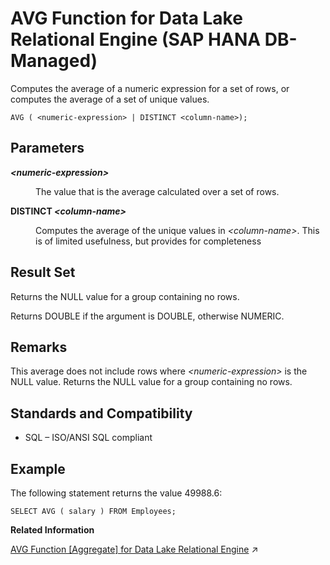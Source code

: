 <!-- loiocfa9951f7f2849798b476c280c824ffb -->

# AVG Function for Data Lake Relational Engine \(SAP HANA DB-Managed\)

Computes the average of a numeric expression for a set of rows, or computes the average of a set of unique values.



```
AVG ( <numeric-expression> | DISTINCT <column-name>);
```



<a name="loiocfa9951f7f2849798b476c280c824ffb__section_ag3_ghk_srb"/>

## Parameters


<dl>
<dt><b>

*<numeric-expression\>*

</b></dt>
<dd>

The value that is the average calculated over a set of rows.



</dd><dt><b>

DISTINCT *<column-name\>*

</b></dt>
<dd>

Computes the average of the unique values in *<column-name\>*. This is of limited usefulness, but provides for completeness



</dd>
</dl>



<a name="loiocfa9951f7f2849798b476c280c824ffb__section_ltc_hhk_srb"/>

## Result Set

Returns the NULL value for a group containing no rows.

Returns DOUBLE if the argument is DOUBLE, otherwise NUMERIC.



<a name="loiocfa9951f7f2849798b476c280c824ffb__section_y1t_hhk_srb"/>

## Remarks

This average does not include rows where *<numeric-expression\>* is the NULL value. Returns the NULL value for a group containing no rows.



<a name="loiocfa9951f7f2849798b476c280c824ffb__section_ph3_3hk_srb"/>

## Standards and Compatibility

-   SQL – ISO/ANSI SQL compliant



<a name="loiocfa9951f7f2849798b476c280c824ffb__section_jzh_jhk_srb"/>

## Example

The following statement returns the value 49988.6:

```
SELECT AVG ( salary ) FROM Employees;
```

**Related Information**  


[AVG Function \[Aggregate\] for Data Lake Relational Engine](https://help.sap.com/viewer/19b3964099384f178ad08f2d348232a9/2023_4_QRC/en-US/a535f04784f2101590f89a693842c970.html "Computes the average of a numeric expression for a set of rows, or computes the average of a set of unique values.") :arrow_upper_right:


